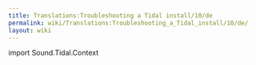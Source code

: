 ```yaml
---
title: Translations:Troubleshooting a Tidal install/10/de
permalink: wiki/Translations:Troubleshooting_a_Tidal_install/10/de/
layout: wiki
---
```


import Sound.Tidal.Context
